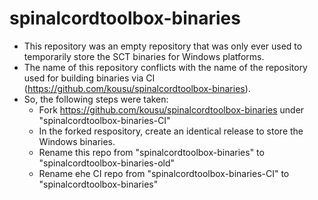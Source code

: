 # spinalcordtoolbox-binaries

* This repository was an empty repository that was only ever used to temporarily store the SCT binaries for Windows platforms.
* The name of this repository conflicts with the name of the repository used for building binaries via CI (https://github.com/kousu/spinalcordtoolbox-binaries). 
* So, the following steps were taken:
   * Fork https://github.com/kousu/spinalcordtoolbox-binaries under "spinalcordtoolbox-binaries-CI"
   * In the forked respository, create an identical release to store the Windows binaries.
   * Rename this repo from "spinalcordtoolbox-binaries" to "spinalcordtoolbox-binaries-old"
   * Rename ehe CI repo from "spinalcordtoolbox-binaries-CI" to "spinalcordtoolbox-binaries"
